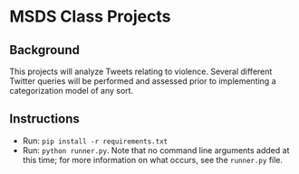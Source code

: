 # MSDS Class Projects

## Background

This projects will analyze Tweets relating to violence. Several different Twitter queries will be performed and assessed prior to implementing a categorization model of any sort.

## Instructions

- Run: `pip install -r requirements.txt`
- Run: `python runner.py`. Note that no command line arguments added at this time; for more information on what occurs, see the `runner.py` file.
